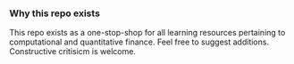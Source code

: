 ### Why this repo exists 

This repo exists as a one-stop-shop for all learning resources pertaining to computational and quantitative finance. Feel free to suggest additions. Constructive critisicm is welcome. 
